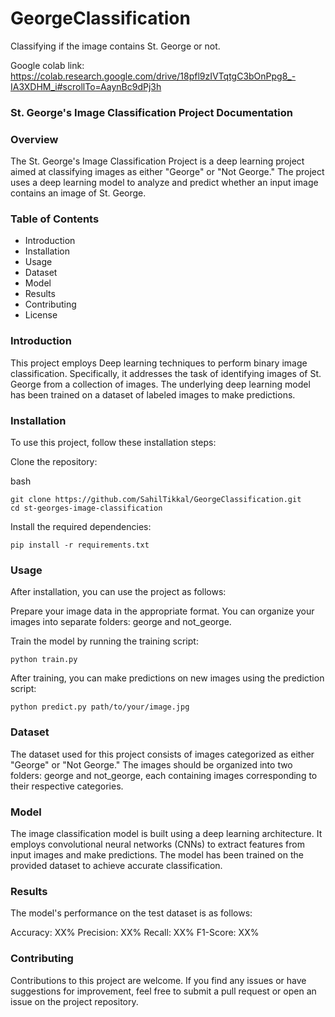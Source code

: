 GeorgeClassification
==============================

Classifying if the image contains St. George or not.

Google colab link: https://colab.research.google.com/drive/18pfl9zIVTqtgC3bOnPpg8_-IA3XDHM_i#scrollTo=AaynBc9dPj3h

### St. George's Image Classification Project Documentation
### Overview
The St. George's Image Classification Project is a deep learning project aimed at classifying images as either "George" or "Not George." The project uses a deep learning model to analyze and predict whether an input image contains an image of St. George.

### Table of Contents
- Introduction
- Installation
- Usage
- Dataset
- Model
- Results
- Contributing
- License

### Introduction
This project employs Deep learning techniques to perform binary image classification. Specifically, it addresses the task of identifying images of St. George from a collection of images. The underlying deep learning model has been trained on a dataset of labeled images to make predictions.

### Installation
To use this project, follow these installation steps:

Clone the repository:

bash
```
git clone https://github.com/SahilTikkal/GeorgeClassification.git
cd st-georges-image-classification
```
Install the required dependencies:
```
pip install -r requirements.txt
```
### Usage
After installation, you can use the project as follows:

Prepare your image data in the appropriate format. You can organize your images into separate folders: george and not_george.

Train the model by running the training script:
```
python train.py
```
After training, you can make predictions on new images using the prediction script:

```
python predict.py path/to/your/image.jpg
```

### Dataset
The dataset used for this project consists of images categorized as either "George" or "Not George." The images should be organized into two folders: george and not_george, each containing images corresponding to their respective categories.

### Model
The image classification model is built using a deep learning architecture. It employs convolutional neural networks (CNNs) to extract features from input images and make predictions. The model has been trained on the provided dataset to achieve accurate classification.

### Results
The model's performance on the test dataset is as follows:

Accuracy: XX%
Precision: XX%
Recall: XX%
F1-Score: XX%

### Contributing
Contributions to this project are welcome. If you find any issues or have suggestions for improvement, feel free to submit a pull request or open an issue on the project repository.
